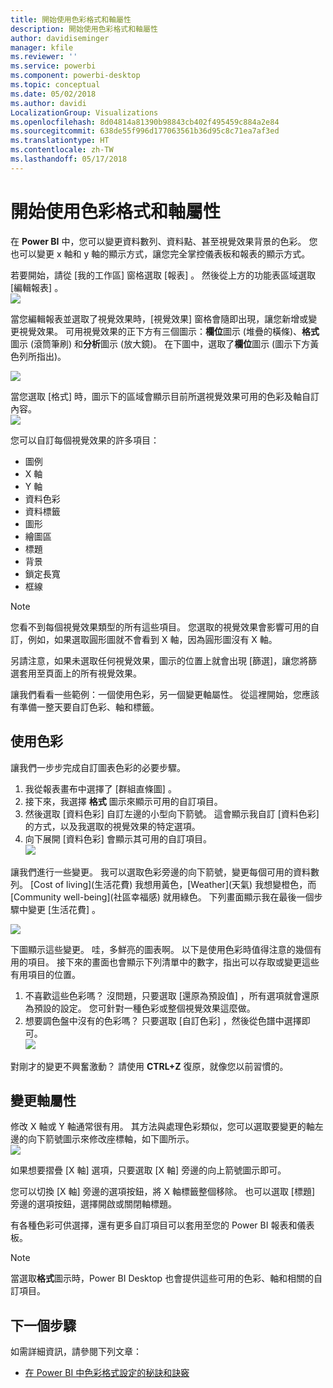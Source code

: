```yaml
---
title: 開始使用色彩格式和軸屬性
description: 開始使用色彩格式和軸屬性
author: davidiseminger
manager: kfile
ms.reviewer: ''
ms.service: powerbi
ms.component: powerbi-desktop
ms.topic: conceptual
ms.date: 05/02/2018
ms.author: davidi
LocalizationGroup: Visualizations
ms.openlocfilehash: 8d04814a81390b98843cb402f495459c884a2e84
ms.sourcegitcommit: 638de55f996d177063561b36d95c8c71ea7af3ed
ms.translationtype: HT
ms.contentlocale: zh-TW
ms.lasthandoff: 05/17/2018
---
```

# <a name="getting-started-with-color-formatting-and-axis-properties"></a>開始使用色彩格式和軸屬性
在 **Power BI** 中，您可以變更資料數列、資料點、甚至視覺效果背景的色彩。 您也可以變更 x 軸和 y 軸的顯示方式，讓您完全掌控儀表板和報表的顯示方式。

若要開始，請從 [我的工作區]  窗格選取 [報表]  。 然後從上方的功能表區域選取 [編輯報表] 。  
![](media/service-getting-started-with-color-formatting-and-axis-properties/gettingstartedcolor_1a.png)

當您編輯報表並選取了視覺效果時，[視覺效果] 窗格會隨即出現，讓您新增或變更視覺效果。 可用視覺效果的正下方有三個圖示：**欄位**圖示 (堆疊的橫條)、**格式**圖示 (滾筒筆刷) 和**分析**圖示 (放大鏡)。 在下圖中，選取了**欄位**圖示 (圖示下方黃色列所指出)。

![](media/service-getting-started-with-color-formatting-and-axis-properties/gettingstartedcolor_2a.png)

當您選取 [格式] 時，圖示下的區域會顯示目前所選視覺效果可用的色彩及軸自訂內容。  
![](media/service-getting-started-with-color-formatting-and-axis-properties/gettingstartedcolor_3a.png)

您可以自訂每個視覺效果的許多項目：

* 圖例
* X 軸
* Y 軸
* 資料色彩
* 資料標籤
* 圖形
* 繪圖區
* 標題
* 背景
* 鎖定長寬
* 框線

> [!NOTE]
>  
> 您看不到每個視覺效果類型的所有這些項目。 您選取的視覺效果會影響可用的自訂，例如，如果選取圓形圖就不會看到 X 軸，因為圓形圖沒有 X 軸。
> 
> 

另請注意，如果未選取任何視覺效果，圖示的位置上就會出現 [篩選]，讓您將篩選套用至頁面上的所有視覺效果。

讓我們看看一些範例：一個使用色彩，另一個變更軸屬性。 從這裡開始，您應該有準備一整天要自訂色彩、軸和標籤。

## <a name="working-with-colors"></a>使用色彩
讓我們一步步完成自訂圖表色彩的必要步驟。

1. 我從報表畫布中選擇了 [群組直條圖]  。
2. 接下來，我選擇 **格式** 圖示來顯示可用的自訂項目。
3. 然後選取 [資料色彩]  自訂左邊的小型向下箭號。 這會顯示我自訂 [資料色彩] 的方式，以及我選取的視覺效果的特定選項。
4. 向下展開 [資料色彩] 會顯示其可用的自訂項目。  
   ![](media/service-getting-started-with-color-formatting-and-axis-properties/gettingstartedcolor_4a.png)

讓我們進行一些變更。 我可以選取色彩旁邊的向下箭號，變更每個可用的資料數列。 [Cost of living]\(生活花費) 我想用黃色，[Weather]\(天氣) 我想變橙色，而 [Community well-being]\(社區幸福感) 就用綠色。 下列畫面顯示我在最後一個步驟中變更 [生活花費] 。  

![](media/service-getting-started-with-color-formatting-and-axis-properties/gettingstartedcolor_5a.png)

下圖顯示這些變更。 哇，多鮮亮的圖表啊。 以下是使用色彩時值得注意的幾個有用的項目。 接下來的畫面也會顯示下列清單中的數字，指出可以存取或變更這些有用項目的位置。

1. 不喜歡這些色彩嗎？ 沒問題，只要選取 [還原為預設值]  ，所有選項就會還原為預設的設定。 您可針對一種色彩或整個視覺效果這麼做。
2. 想要調色盤中沒有的色彩嗎？ 只要選取 [自訂色彩] ，然後從色譜中選擇即可。  
   ![](media/service-getting-started-with-color-formatting-and-axis-properties/gettingstartedcolor_6a.png)

對剛才的變更不興奮激動？ 請使用 **CTRL+Z** 復原，就像您以前習慣的。

## <a name="changing-axis-properties"></a>變更軸屬性
修改 X 軸或 Y 軸通常很有用。 其方法與處理色彩類似，您可以選取要變更的軸左邊的向下箭號圖示來修改座標軸，如下圖所示。  
![](media/service-getting-started-with-color-formatting-and-axis-properties/gettingstartedcolor_7a.png)

如果想要摺疊 [X 軸]  選項，只要選取 [X 軸] 旁邊的向上箭號圖示即可。

您可以切換 [X 軸] 旁邊的選項按鈕，將 X 軸標籤整個移除。 也可以選取 [標題] 旁邊的選項按鈕，選擇開啟或關閉軸標題。  

有各種色彩可供選擇，還有更多自訂項目可以套用至您的 Power BI 報表和儀表板。

> [!NOTE]
>  
> 當選取**格式**圖示時，Power BI Desktop 也會提供這些可用的色彩、軸和相關的自訂項目。
> 
> 

## <a name="next-step"></a>下一個步驟
如需詳細資訊，請參閱下列文章：  

* [在 Power BI 中色彩格式設定的秘訣和訣竅](service-tips-and-tricks-for-color-formatting.md)  

